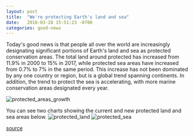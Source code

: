 ```yaml
---
layout: post
title:  "We're protecting Earth's land and sea"
date:   2018-03-28 15:51:23 -0700
categories: good-news
---
```


Today's good news is that people all over the world are increasingly designating significant portions of Earth's land and sea as protected conservation areas. The total land around protected has increased from 11.9% in 2000 to 15% in 2017, while protected sea areas have increased from 0.7% to 7% in the same period. This increase has not been dominated by any one country or region, but is a global trend spanning continents. In addition, the trend to protect the sea is accelerating, with more marine conservation areas designated every year. 

![protected_areas_growth]({{site.baseurl}}/assets/img/protected_areas_growth.png)

You can see two charts showing the current and new protected land and sea areas below. 
![protected_land]({{site.baseurl}}/assets/img/protected_land.png)
![protected_sea]({{site.baseurl}}/assets/img/protected_sea.png)

[source](https://protectedplanet.net/c/increased-growth-of-protected-areas-in-2017)